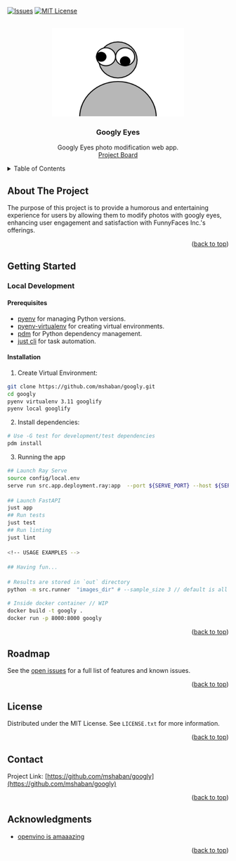 <a name="readme-top"></a>

[![Issues][issues-shield]][issues-url]
[![MIT License][license-shield]][license-url]

<!-- PROJECT LOGO -->
<br />
<div align="center">
  <a href="https://github.com/mshaban/googly">
    <img src="assets/googly.png" alt="Logo" width="300" height="200">
  </a>

<h3 align="center">Googly Eyes</h3>

  <p align="center">
    Googly Eyes photo modification web app.
    <br />
    <a href="https://trello.com/b/03moddbM/onfido-project">Project Board</a>
  </p>
</div>

<!-- TABLE OF CONTENTS -->
<details>
  <summary>Table of Contents</summary>
  <ol>
    <li>
      <a href="#about-the-project">About The Project</a>
    </li>
    <li>
      <a href="#getting-started">Getting Started</a>
      <ul>
        <li><a href="#prerequisites">Prerequisites</a></li>
        <li><a href="#installation">Installation</a></li>
      </ul>
    </li>
    <li><a href="#usage">Usage</a></li>
    <li><a href="#roadmap">Roadmap</a></li>
    <li><a href="#license">License</a></li>
    <li><a href="#contact">Contact</a></li>
    <li><a href="#acknowledgments">Acknowledgments</a></li>
  </ol>
</details>

<!-- ABOUT THE PROJECT -->

## About The Project

The purpose of this project is to provide a humorous and entertaining
experience for users by allowing them to modify photos with googly eyes,
enhancing user engagement and satisfaction with FunnyFaces Inc.'s offerings.

<p align="right">(<a href="#readme-top">back to top</a>)</p>

<!-- GETTING STARTED -->

## Getting Started

### Local Development

#### Prerequisites

- [pyenv](https://github.com/pyenv/pyenv) for managing Python versions.
- [pyenv-virtualenv](https://github.com/pyenv/pyenv-virtualenv) for creating virtual environments.
- [pdm](https://github.com/pdm-project/pdm) for Python dependency management.
- [just cli](https://github.com/casey/just) for task automation.

#### Installation

1. Create Virtual Environment:

```bash
git clone https://github.com/mshaban/googly.git
cd googly
pyenv virtualenv 3.11 googlify
pyenv local googlify
```

2. Install dependencies:

```bash
# Use -G test for development/test dependencies
pdm install
```

3. Running the app

```bash
## Launch Ray Serve
source config/local.env
serve run src.app.deployment.ray:app  --port ${SERVE_PORT} --host ${SERVE_URL}

## Launch FastAPI
just app
## Run tests
just test
## Run linting
just lint

<!-- USAGE EXAMPLES -->

## Having fun...

# Results are stored in `out` directory
python -m src.runner  "images_dir" # --sample_size 3 // default is all images in directory

```

```bash
# Inside docker container // WIP
docker build -t googly .
docker run -p 8000:8000 googly
```

<p align="right">(<a href="#readme-top">back to top</a>)</p>

<!-- ROADMAP -->

## Roadmap

See the [open issues](https://trello.com/b/03moddbM/onfido-project) for a full list of features and known issues.

<p align="right">(<a href="#readme-top">back to top</a>)</p>

<!-- LICENSE -->

## License

Distributed under the MIT License. See `LICENSE.txt` for more information.

<p align="right">(<a href="#readme-top">back to top</a>)</p>

<!-- CONTACT -->

## Contact

Project Link: [https://github.com/mshaban/googly](https://github.com/mshaban/googly)

<p align="right">(<a href="#readme-top">back to top</a>)</p>

<!-- ACKNOWLEDGMENTS -->

## Acknowledgments

- [openvino is amaaazing](https://github.com/openvinotoolkit/openvino)

<p align="right">(<a href="#readme-top">back to top</a>)</p>

[issues-shield]: https://img.shields.io/github/issues/mshaban/googly.svg?style=for-the-badge
[issues-url]: https://github.com/mshaban/googly/issues
[license-shield]: https://img.shields.io/github/license/mshaban/googly.svg?style=for-the-badge
[license-url]: https://github.com/mshaban/googly/blob/master/LICENSE.txt
